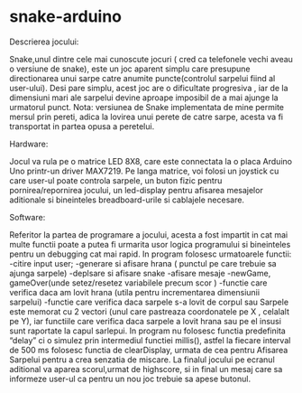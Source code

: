 # snake-arduino

Descrierea jocului:

  Snake,unul dintre cele mai cunoscute jocuri ( cred ca  telefonele vechi aveau o versiune de snake), este un joc aparent simplu care presupune directionarea unui sarpe catre anumite puncte(controlul sarpelui fiind al user-ului). Desi pare simplu, acest joc are o dificultate progresiva , iar de la dimensiuni mari ale sarpelui devine aproape imposibil de a mai ajunge la urmatorul punct. Nota: versiunea de Snake implementata de mine permite mersul prin pereti, adica la lovirea unui perete de catre sarpe, acesta va fi transportat in partea opusa a peretelui.

Hardware: 
  
  Jocul va rula pe o matrice LED 8X8, care este connectata la o placa Arduino Uno printr-un driver MAX7219. Pe langa matrice, voi folosi un joystick cu care user-ul poate controla sarpele, un buton fizic pentru pornirea/repornirea jocului, un led-display pentru afisarea mesajelor aditionale si bineinteles breadboard-urile si cablajele necesare.

Software:
  
  Referitor la partea de programare a jocului, acesta a fost impartit in cat mai multe functii poate a putea fi urmarita usor logica programului si bineinteles pentru un debugging cat mai rapid. In program folosesc urmatoarele functii:
-citire input user;
-generare si afisare hrana ( punctul pe care trebuie sa ajunga sarpele)
-deplsare si afisare snake
-afisare mesaje
-newGame, gameOver(unde setez/resetez variabilele precum scor )
-functie care verifica daca am lovit hrana (utila pentru incrementarea dimensiunii sarpelui)
-functie care verifica daca sarpele s-a lovit de corpul sau
Sarpele este memorat cu 2 vectori (unul care pastreaza coordonatele pe X , celalalt pe Y), iar functiile care verifica daca sarpele a lovit hrana sau pe el insusi sunt raportate la capul sarlepui. In program nu folosesc functia predefinita “delay” ci o simulez prin intermediul functiei millis(), astfel la fiecare interval de 500 ms folosesc functia de clearDisplay, urmata de cea pentru Afisarea Sarpelui pentru a crea senzatia de miscare. La finalul jocului pe ecranul aditional va aparea scorul,urmat de highscore, si in final un mesaj care sa informeze user-ul ca pentru un nou joc trebuie sa apese butonul.

